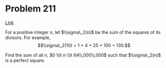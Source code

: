 # Problem 211

[Link](https://projecteuler.net/problem=211)

For a positive integer $n$, let $\\sigma\_2(n)$ be the sum of the squares of its divisors. For example, $$\\sigma\_2(10) = 1 + 4 + 25 + 100 = 130.$$

Find the sum of all $n$, $0 \\lt n \\lt 64\\,000\\,000$ such that $\\sigma\_2(n)$ is a perfect square.